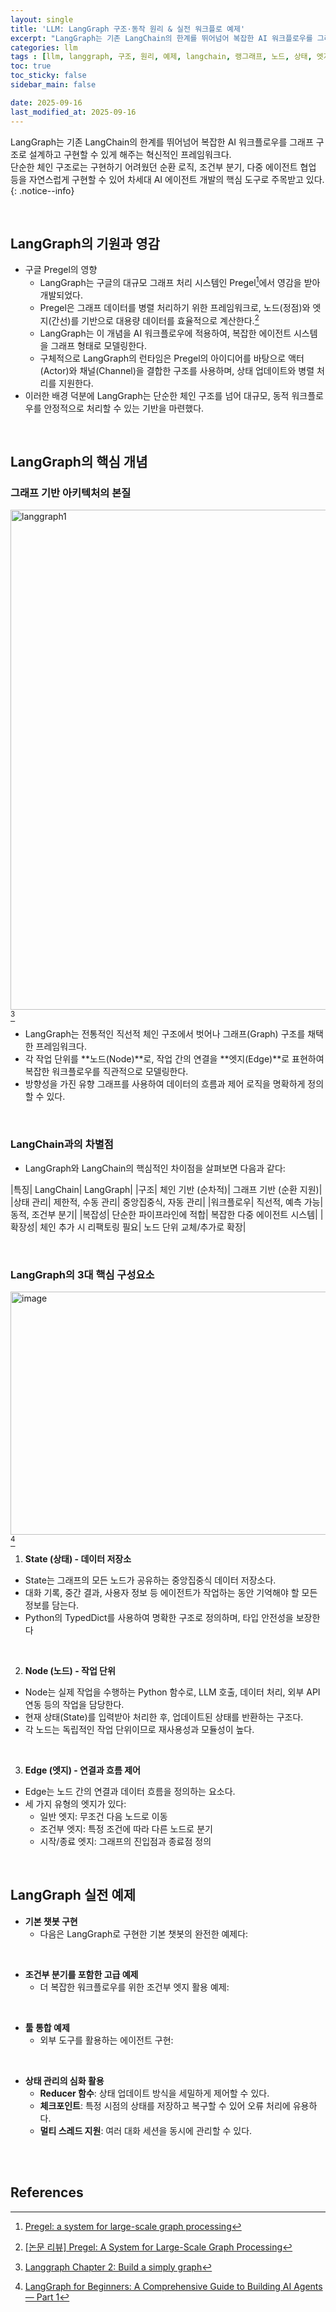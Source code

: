 ```yaml
---
layout: single
title: 'LLM: LangGraph 구조·동작 원리 & 실전 워크플로 예제'
excerpt: "LangGraph는 기존 LangChain의 한계를 뛰어넘어 복잡한 AI 워크플로우를 그래프 구조로 설계하고 구현할 수 있게 해주는 혁신적인 프레임워크입니다."
categories: llm
tags : [llm, langgraph, 구조, 원리, 예제, langchain, 랭그래프, 노드, 상태, 엣지]
toc: true
toc_sticky: false
sidebar_main: false

date: 2025-09-16
last_modified_at: 2025-09-16
---
```


LangGraph는 기존 LangChain의 한계를 뛰어넘어 복잡한 AI 워크플로우를 그래프 구조로 설계하고 구현할 수 있게 해주는 혁신적인 프레임워크다. <br> 
단순한 체인 구조로는 구현하기 어려웠던 순환 로직, 조건부 분기, 다중 에이전트 협업 등을 자연스럽게 구현할 수 있어 차세대 AI 에이전트 개발의 핵심 도구로 주목받고 있다.
{: .notice--info}

<br>

## LangGraph의 기원과 영감

- 구글 Pregel의 영향
  - LangGraph는 구글의 대규모 그래프 처리 시스템인 Pregel[^1]에서 영감을 받아 개발되었다.
  - Pregel은 그래프 데이터를 병렬 처리하기 위한 프레임워크로, 노드(정점)와 엣지(간선)를 기반으로 대용량 데이터를 효율적으로 계산한다.[^2]
  - LangGraph는 이 개념을 AI 워크플로우에 적용하여, 복잡한 에이전트 시스템을 그래프 형태로 모델링한다.
  - 구체적으로 LangGraph의 런타임은 Pregel의 아이디어를 바탕으로 액터(Actor)와 채널(Channel)을 결합한 구조를 사용하며, 상태 업데이트와 병렬 처리를 지원한다. 
- 이러한 배경 덕분에 LangGraph는 단순한 체인 구조를 넘어 대규모, 동적 워크플로우를 안정적으로 처리할 수 있는 기반을 마련했다.

<br>

## LangGraph의 핵심 개념

### 그래프 기반 아키텍처의 본질

<img width="800" alt="langgraph1" src="https://gist.github.com/user-attachments/assets/927fa11e-0622-48c8-8eb1-3ba91f0521c0" /> [^3]

- LangGraph는 전통적인 직선적 체인 구조에서 벗어나 그래프(Graph) 구조를 채택한 프레임워크다. 
- 각 작업 단위를 **노드(Node)**로, 작업 간의 연결을 **엣지(Edge)**로 표현하여 복잡한 워크플로우를 직관적으로 모델링한다.
- 방향성을 가진 유향 그래프를 사용하여 데이터의 흐름과 제어 로직을 명확하게 정의할 수 있다.

<br>

### LangChain과의 차별점

- LangGraph와 LangChain의 핵심적인 차이점을 살펴보면 다음과 같다:

|특징|	LangChain|	LangGraph|
|구조|	체인 기반 (순차적)|	그래프 기반 (순환 지원)|
|상태 관리|	제한적, 수동 관리|	중앙집중식, 자동 관리|
|워크플로우|	직선적, 예측 가능|	동적, 조건부 분기|
|복잡성|	단순한 파이프라인에 적합|	복잡한 다중 에이전트 시스템|
|확장성|	체인 추가 시 리팩토링 필요|	노드 단위 교체/추가로 확장|

<br>

### LangGraph의 3대 핵심 구성요소

<img width="800" height="389" alt="image" src="https://gist.github.com/user-attachments/assets/f1d58a87-d9f6-4330-a861-c0972337f0f4" /> [^4]


1. **State (상태) - 데이터 저장소**

- State는 그래프의 모든 노드가 공유하는 중앙집중식 데이터 저장소다.
- 대화 기록, 중간 결과, 사용자 정보 등 에이전트가 작업하는 동안 기억해야 할 모든 정보를 담는다.
- Python의 TypedDict를 사용하여 명확한 구조로 정의하며, 타입 안전성을 보장한다

<script src="https://gist.github.com/ingu627/1ab1c8a6482f1ef6acbd116772c0f285.js"></script>

<br>

2. **Node (노드) - 작업 단위**

- Node는 실제 작업을 수행하는 Python 함수로, LLM 호출, 데이터 처리, 외부 API 연동 등의 작업을 담당한다.
- 현재 상태(State)를 입력받아 처리한 후, 업데이트된 상태를 반환하는 구조다.
- 각 노드는 독립적인 작업 단위이므로 재사용성과 모듈성이 높다.

<script src="https://gist.github.com/ingu627/dec50976ae19f4918cb2a21339170944.js"></script>

<br>

3. **Edge (엣지) - 연결과 흐름 제어**

- Edge는 노드 간의 연결과 데이터 흐름을 정의하는 요소다.
- 세 가지 유형의 엣지가 있다:
  - 일반 엣지: 무조건 다음 노드로 이동
  - 조건부 엣지: 특정 조건에 따라 다른 노드로 분기
  - 시작/종료 엣지: 그래프의 진입점과 종료점 정의

<br>

## LangGraph 실전 예제

- **기본 챗봇 구현**
  - 다음은 LangGraph로 구현한 기본 챗봇의 완전한 예제다:

<script src="https://gist.github.com/ingu627/561aeec2bbe91b74ac486086dda78141.js"></script>

<br>

- **조건부 분기를 포함한 고급 예제**
  - 더 복잡한 워크플로우를 위한 조건부 엣지 활용 예제:

<script src="https://gist.github.com/ingu627/be8667f179b90ab31fd1ae75b66d713f.js"></script>

<br>

- **툴 통합 예제**
  - 외부 도구를 활용하는 에이전트 구현:

<script src="https://gist.github.com/ingu627/557c193f9aef026904a575f53af5b5a9.js"></script>

<br>

- **상태 관리의 심화 활용**
  - **Reducer 함수**: 상태 업데이트 방식을 세밀하게 제어할 수 있다. 
  - **체크포인트**: 특정 시점의 상태를 저장하고 복구할 수 있어 오류 처리에 유용하다. 
  - **멀티 스레드 지원**: 여러 대화 세션을 동시에 관리할 수 있다.

<script src="https://gist.github.com/ingu627/1122e55313e6a2e5534f6ac90a4838e7.js"></script>



<br>
<br>

## References

[^1]: [Pregel: a system for large-scale graph processing](https://dl.acm.org/doi/abs/10.1145/1807167.1807184)
[^2]: [[논문 리뷰] Pregel: A System for Large-Scale Graph Processing](https://ingu627.github.io/paper/pregel/)
[^3]: [Langgraph Chapter 2: Build a simply graph](https://qubitware.in/blogs/045a2773-a85d-4bfe-98bf-949d5e8fa775/Understanding%20State,%20Nodes,%20and%20Edges%20in%20LangGraph)
[^4]: [LangGraph for Beginners: A Comprehensive Guide to Building AI Agents — Part 1](https://medium.com/@anjaneyulu.408/langgraph-for-beginners-a-comprehensive-guide-to-building-ai-agents-part-1-dffd4cba6531)


